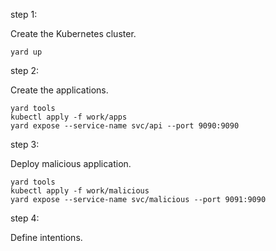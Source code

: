 step 1:

Create the Kubernetes cluster.
```
yard up
```

step 2:

Create the applications.
```
yard tools
kubectl apply -f work/apps
yard expose --service-name svc/api --port 9090:9090
```

step 3:

Deploy malicious application.
```
yard tools
kubectl apply -f work/malicious
yard expose --service-name svc/malicious --port 9091:9090
```

step 4:

Define intentions.